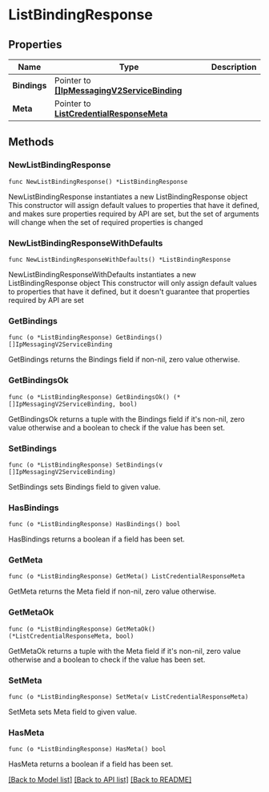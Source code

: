 # ListBindingResponse

## Properties

Name | Type | Description
------------ | ------------- | -------------
**Bindings** | Pointer to [**[]IpMessagingV2ServiceBinding**](IpMessagingV2ServiceBinding.md) |  | [optional] 
**Meta** | Pointer to [**ListCredentialResponseMeta**](ListCredentialResponse_meta.md) |  | [optional] 

## Methods

### NewListBindingResponse

`func NewListBindingResponse() *ListBindingResponse`

NewListBindingResponse instantiates a new ListBindingResponse object
This constructor will assign default values to properties that have it defined,
and makes sure properties required by API are set, but the set of arguments
will change when the set of required properties is changed

### NewListBindingResponseWithDefaults

`func NewListBindingResponseWithDefaults() *ListBindingResponse`

NewListBindingResponseWithDefaults instantiates a new ListBindingResponse object
This constructor will only assign default values to properties that have it defined,
but it doesn't guarantee that properties required by API are set

### GetBindings

`func (o *ListBindingResponse) GetBindings() []IpMessagingV2ServiceBinding`

GetBindings returns the Bindings field if non-nil, zero value otherwise.

### GetBindingsOk

`func (o *ListBindingResponse) GetBindingsOk() (*[]IpMessagingV2ServiceBinding, bool)`

GetBindingsOk returns a tuple with the Bindings field if it's non-nil, zero value otherwise
and a boolean to check if the value has been set.

### SetBindings

`func (o *ListBindingResponse) SetBindings(v []IpMessagingV2ServiceBinding)`

SetBindings sets Bindings field to given value.

### HasBindings

`func (o *ListBindingResponse) HasBindings() bool`

HasBindings returns a boolean if a field has been set.

### GetMeta

`func (o *ListBindingResponse) GetMeta() ListCredentialResponseMeta`

GetMeta returns the Meta field if non-nil, zero value otherwise.

### GetMetaOk

`func (o *ListBindingResponse) GetMetaOk() (*ListCredentialResponseMeta, bool)`

GetMetaOk returns a tuple with the Meta field if it's non-nil, zero value otherwise
and a boolean to check if the value has been set.

### SetMeta

`func (o *ListBindingResponse) SetMeta(v ListCredentialResponseMeta)`

SetMeta sets Meta field to given value.

### HasMeta

`func (o *ListBindingResponse) HasMeta() bool`

HasMeta returns a boolean if a field has been set.


[[Back to Model list]](../README.md#documentation-for-models) [[Back to API list]](../README.md#documentation-for-api-endpoints) [[Back to README]](../README.md)


